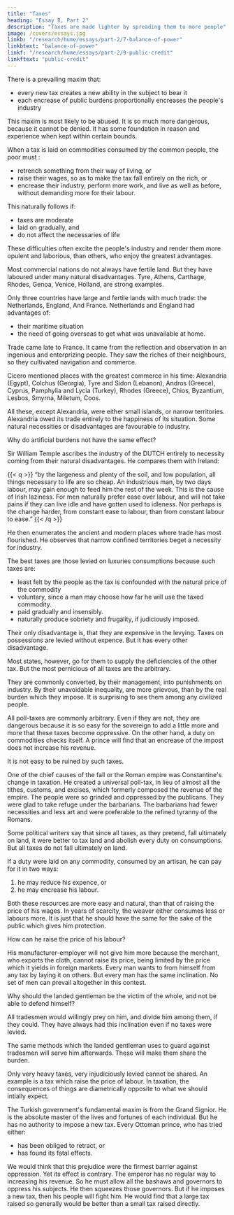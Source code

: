 ```yaml
---
title: "Taxes"
heading: "Essay 8, Part 2"
description: "Taxes are made lighter by spreading them to more people"
image: /covers/essays.jpg
linkb: "/research/hume/essays/part-2/7-balance-of-power"
linkbtext: "balance-of-power"
linkf: "/research/hume/essays/part-2/9-public-credit"
linkftext: "public-credit"
---
```



There is a prevailing maxim that:
- every new tax creates a new ability in the subject to bear it
- each encrease of public burdens proportionally encreases the people's industry

This maxim is most likely to be abused. It is so much more dangerous, because it cannot be denied. It has some foundation in reason and experience when kept within certain bounds.

When a tax is laid on commodities consumed by the common people, the poor must :
- retrench something from their way of living, or
- raise their wages, so as to make the tax fall entirely on the rich, or
- encrease their industry, perform more work, and live as well as before, without demanding more for their labour.

This naturally follows if:
- taxes are moderate
- laid on gradually, and
- do not affect the necessaries of life

These difficulties often excite the people's industry and render them more opulent and laborious, than others, who enjoy the greatest advantages.

Most commercial nations do not always have fertile land. But they have laboured under many natural disadvantages. Tyre, Athens, Carthage, Rhodes, Genoa, Venice, Holland, are strong examples.

Only three countries have large and fertile lands with much trade: the Netherlands, England, And France. Netherlands and England had advantages of:
- their maritime situation
- the need of going overseas to get what was unavailable at home.

Trade came late to France. It came from the reflection and observation in an ingenious and enterprizing people. They saw the riches of their neighbours, so they cultivated navigation and commerce.

Cicero mentioned places with the greatest commerce in his time: Alexandria (Egypt), Colchus (Georgia), Tyre and Sidon (Lebanon), Andros (Greece), Cyprus, Pamphylia and Lycia (Turkey), Rhodes (Greece), Chios, Byzantium, Lesbos, Smyrna, Miletum, Coos.

All these, except Alexandria, were either small islands, or narrow territories. Alexandria owed its trade entirely to the happiness of its situation. Some natural necessities or disadvantages are favourable to industry.

Why do artificial burdens not have the same effect?

Sir William Temple ascribes the industry of the DUTCH entirely to necessity coming from their natural disadvantages. He compares them with Ireland:


{{< q >}}
“by the largeness and plenty of the soil, and low population, all things necessary to life are so cheap. An industrious man, by two days labour, may gain enough to feed him the rest of the week. This is the cause of Irish laziness. For men naturally prefer ease over labour, and will not take pains if they can live idle and have gotten used to idleness. <!-- though when, by necessity, they have been inured to it, they cannot leave it, being grown a custom necessary to their health, and to their very entertainment. --> Nor perhaps is the change harder, from constant ease to labour, than from constant labour to ease.”
{{< /q >}}


He then enumerates the ancient and modern places where trade has most flourished. He observes that narrow confined territories beget a necessity for industry.

The best taxes are those levied on luxuries consumptions because such taxes are:
- least felt by the people as the tax is confounded with the natural price of the commodity
- voluntary, since a man may choose how far he will use the taxed commodity.
- paid gradually and insensibly.
- naturally produce sobriety and frugality, if judiciously imposed.

Their only disadvantage is, that they are expensive in the levying. Taxes on possessions are levied without expence. But it has every other disadvantage.

Most states, however, go for them to supply the deficiencies of the other tax.
But the most pernicious of all taxes are the arbitrary.

They are commonly converted, by their management, into punishments on industry. By their unavoidable inequality, are more grievous, than by the real burden which they impose. It is surprising to see them among any civilized people.

All poll-taxes are commonly arbitrary. Even if they are not, they are dangerous because it is so easy for the sovereign to add a little more and more that these taxes become oppressive. On the other hand, a duty on commodities checks itself. A prince will find that an encrease of the impost does not increase his revenue.

It is not easy to be ruined by such taxes. 

One of the chief causes of the fall or the Roman empire was Constantine's change in taxation. He created a universal poll-tax, in lieu of almost all the tithes, customs, and excises, which formerly composed the revenue of the empire. The people were so grinded and oppressed by the publicans. They were glad to take refuge under the barbarians. The barbarians had fewer necessities and less art and were preferable to the refined tyranny of the Romans.

Some political writers say that since all taxes, as they pretend, fall ultimately on land, it were better to tax land and abolish every duty on consumptions. But all taxes do not fall ultimately on land.

If a duty were laid on any commodity, consumed by an artisan, he can pay for it in two ways:
1. he may reduce his expence, or
2. he may encrease his labour.

Both these resources are more easy and natural, than that of raising the price of his wages. In years of scarcity, the weaver either consumes less or labours more. It is just that he should have the same for the sake of the public which gives him protection.

How can he raise the price of his labour?

His manufacturer-employer will not give him more because the merchant, who exports the cloth, cannot raise its price, being limited by the price which it yields in foreign markets. Every man wants to from himself from any tax by laying it on others. But every man has the same inclination. No set of men can prevail altogether in this contest.

Why should the landed gentleman be the victim of the whole, and not be able to defend himself?

All tradesmen would willingly prey on him, and divide him among them, if they could. They have always had this inclination even if no taxes were levied.

The same methods which the landed gentleman uses to guard against tradesmen will serve him afterwards. These will make them share the burden.

Only very heavy taxes, very injudiciously levied cannot be shared. An example is a tax which raise the price of labour. In taxation, the consequences of things are diametrically opposite to what we should intially expect.

The Turkish government's fundamental maxim is from the Grand Signior. He is the absolute master of the lives and fortunes of each individual. But he has no authority to impose a new tax. Every Ottoman prince, who has tried either:
- has been obliged to retract, or
- has found its fatal effects.

We would think that this prejudice were the firmest barrier against oppression. Yet its effect is contrary. The emperor has no regular way to increasing his revenue. So he must allow all the bashaws and governors to oppress his subjects. He then squeezes those governors. But if he imposes a new tax, then his people will fight him. He would find that a large tax raised so generally would be better than a small tax raised directly.